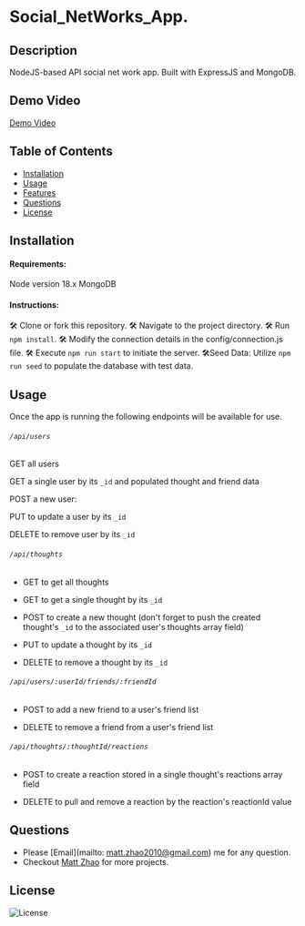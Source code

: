 # Social_NetWorks_App.

## Description

NodeJS-based API social net work app. Built with ExpressJS and MongoDB.

## Demo Video
[Demo Video](https://github.com/unbmattzhao/Social_NetWorks_App/assets/46049501/75de38df-39f8-46f0-a63c-5ac63475e863)


## Table of Contents

- [Installation](#installation)
- [Usage](#usage)
- [Features](#features)
- [Questions](#questions)
- [License](#license)

## Installation 
#### Requirements:
Node version 18.x
MongoDB

#### Instructions:
:hammer_and_wrench: Clone or fork this repository.
:hammer_and_wrench: Navigate to the project directory.
:hammer_and_wrench: Run `npm install`.
:hammer_and_wrench: Modify the connection details in the config/connection.js file.
:hammer_and_wrench: Execute `npm run start` to initiate the server.
:hammer_and_wrench:Seed Data:
Utilize `npm run seed` to populate the database with test data.


## Usage
Once the app is running the following endpoints will be available for use.

###### `/api/users`

GET all users

GET a single user by its `_id` and populated thought and friend data

POST a new user:

PUT to update a user by its `_id`

DELETE to remove user by its `_id`


###### `/api/thoughts`

- GET to get all thoughts

- GET to get a single thought by its `_id`

- POST to create a new thought (don't forget to push the created thought's `_id` to the associated user's thoughts array field)

- PUT to update a thought by its `_id`

- DELETE to remove a thought by its `_id`

###### `/api/users/:userId/friends/:friendId`

- POST to add a new friend to a user's friend list

- DELETE to remove a friend from a user's friend list


###### `/api/thoughts/:thoughtId/reactions`

- POST to create a reaction stored in a single thought's reactions array field

- DELETE to pull and remove a reaction by the reaction's reactionId value

## Questions
- Please [Email](mailto: matt.zhao2010@gmail.com) me for any question.
- Checkout [Matt Zhao](https://github.com/unbmattzhao) for more projects.

## License
![License](https://img.shields.io/badge/license-MIT-blue.svg)

